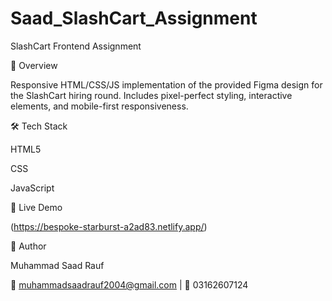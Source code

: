 # Saad_SlashCart_Assignment

SlashCart Frontend Assignment

📌 Overview

Responsive HTML/CSS/JS implementation of the provided Figma design for the SlashCart hiring round. Includes pixel-perfect styling, interactive elements, and mobile-first responsiveness.

🛠 Tech Stack

HTML5

CSS

JavaScript 

🚀 Live Demo

(https://bespoke-starburst-a2ad83.netlify.app/)

👤 Author

Muhammad Saad Rauf

📧 muhammadsaadrauf2004@gmail.com | 📱 03162607124
